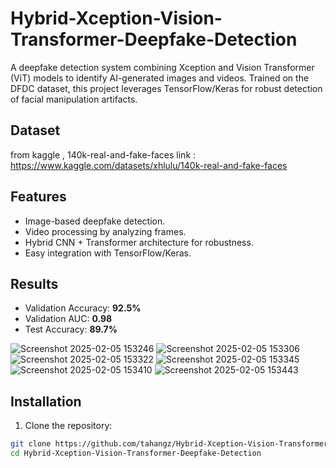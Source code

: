 # Hybrid-Xception-Vision-Transformer-Deepfake-Detection
A deepfake detection system combining Xception and Vision Transformer (ViT) models to identify AI-generated images and videos. Trained on the DFDC dataset, this project leverages TensorFlow/Keras for robust detection of facial manipulation artifacts.

## Dataset 
from kaggle , 140k-real-and-fake-faces
link : https://www.kaggle.com/datasets/xhlulu/140k-real-and-fake-faces

## Features  
- Image-based deepfake detection.  
- Video processing by analyzing frames.  
- Hybrid CNN + Transformer architecture for robustness.  
- Easy integration with TensorFlow/Keras.
  
## Results  
- Validation Accuracy: **92.5%**  
- Validation AUC: **0.98**  
- Test Accuracy: **89.7%** 

![Screenshot 2025-02-05 153246](https://github.com/user-attachments/assets/cecdf0f0-c212-4ebe-ac3f-02a877ed9d70)
![Screenshot 2025-02-05 153306](https://github.com/user-attachments/assets/756f067b-0b72-4d3d-a4e5-2799b8e4ec93)
![Screenshot 2025-02-05 153322](https://github.com/user-attachments/assets/510ff550-4e55-41bf-9002-3c3914e29f99)
![Screenshot 2025-02-05 153345](https://github.com/user-attachments/assets/2ed33661-a0a4-4c1d-bbc4-c35325d5a1d4)
![Screenshot 2025-02-05 153410](https://github.com/user-attachments/assets/bdd65dce-edc3-4ad8-8d12-5d977682f120)
![Screenshot 2025-02-05 153443](https://github.com/user-attachments/assets/4ad48bb4-20d1-4466-8b22-6acdad77b842)


## Installation  
1. Clone the repository:  
```bash
git clone https://github.com/tahangz/Hybrid-Xception-Vision-Transformer-Deepfake-Detection.git
cd Hybrid-Xception-Vision-Transformer-Deepfake-Detection
